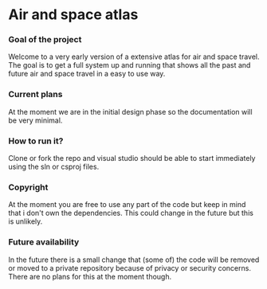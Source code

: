 # Air and space atlas

### Goal of the project
Welcome to a very early version of a extensive atlas for air and space travel.
The goal is to get a full system up and running that shows all the past and future air and space travel in a easy to use way.

### Current plans
At the moment we are in the initial design phase so the documentation will be very minimal.

### How to run it?
Clone or fork the repo and visual studio should be able to start immediately using the sln or csproj files.

### Copyright
At the moment you are free to use any part of the code but keep in mind that i don't own the dependencies.
This could change in the future but this is unlikely.

### Future availability
In the future there is a small change that (some of) the code will be removed or moved to a private repository because of privacy or security concerns.
There are no plans for this at the moment though.
